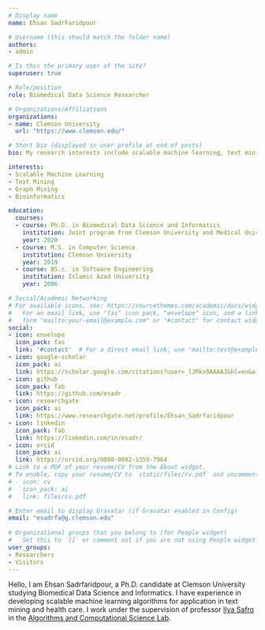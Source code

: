 ```yaml
---
# Display name
name: Ehsan SadrFaridpour

# Username (this should match the folder name)
authors:
- admin

# Is this the primary user of the site?
superuser: true

# Role/position
role: Biomedical Data Science Researcher

# Organizations/Affiliations
organizations:
- name: Clemson University
  url: "https://www.clemson.edu/"

# Short bio (displayed in user profile at end of posts)
bio: My research interests include scalable machine learning, text mining, graph mining and Bioinformatics.

interests:
- Scalable Machine Learning
- Text Mining
- Graph Mining
- Bioinformatics

education:
  courses:
  - course: Ph.D. in Biomedical Data Science and Informatics
    institution: Joint program from Clemson University and Medical University of South Carolina 
    year: 2020
  - course: M.S. in Computer Science
    institution: Clemson University
    year: 2019
  - course: BS.c. in Software Engineering
    institution: Islamic Azad University
    year: 2006

# Social/Academic Networking
# For available icons, see: https://sourcethemes.com/academic/docs/widgets/#icons
#   For an email link, use "fas" icon pack, "envelope" icon, and a link in the
#   form "mailto:your-email@example.com" or "#contact" for contact widget.
social:
- icon: envelope
  icon_pack: fas
  link: '#contact'  # For a direct email link, use "mailto:test@example.org".
- icon: google-scholar
  icon_pack: ai
  link: https://scholar.google.com/citations?user=_lJRkx8AAAAJ&hl=en&oi=ao
- icon: github
  icon_pack: fab
  link: https://github.com/esadr
- icon: researchgate
  icon_pack: ai
  link: https://www.researchgate.net/profile/Ehsan_Sadrfaridpour
- icon: linkedin
  icon_pack: fab
  link: https://linkedin.com/in/esadr/
- icon: orcid
  icon_pack: ai
  link: https://orcid.org/0000-0002-1359-7964
# Link to a PDF of your resume/CV from the About widget.
# To enable, copy your resume/CV to `static/files/cv.pdf` and uncomment the lines below.  
# - icon: cv
#   icon_pack: ai
#   link: files/cv.pdf

# Enter email to display Gravatar (if Gravatar enabled in Config)
email: "esadrfa@g.clemson.edu"
  
# Organizational groups that you belong to (for People widget)
#   Set this to `[]` or comment out if you are not using People widget.  
user_groups:
- Researchers
- Visitors
---
```


Hello, I am Ehsan Sadrfaridpour, a Ph.D. candidate at Clemson University studying Biomedical Data Science and Informatics. I have experience in developing scalable machine learning algorithms for application in text mining and health care. I work under the supervision of professor [Ilya Safro](https://people.cs.clemson.edu/~isafro/) in the <a href="https://people.cs.clemson.edu/~isafro/group.html">Algorithms and Computational Science Lab</a>.
